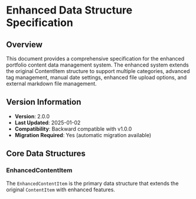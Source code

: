 # Enhanced Data Structure Specification

## Overview

This document provides a comprehensive specification for the enhanced portfolio content data management system. The enhanced system extends the original ContentItem structure to support multiple categories, advanced tag management, manual date settings, enhanced file upload options, and external markdown file management.

## Version Information

- **Version**: 2.0.0
- **Last Updated**: 2025-01-02
- **Compatibility**: Backward compatible with v1.0.0
- **Migration Required**: Yes (automatic migration available)

## Core Data Structures

### EnhancedContentItem

The `EnhancedContentItem` is the primary data structure that extends the original `ContentItem` with enhanced features.

```types

```
